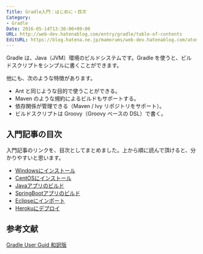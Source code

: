 ```yaml
---
Title: Gradle入門：はじめに・目次
Category:
- Gradle
Date: 2016-05-14T13:30:00+09:00
URL: http://web-dev.hatenablog.com/entry/gradle/table-of-contents
EditURL: https://blog.hatena.ne.jp/mamorums/web-dev.hatenablog.com/atom/entry/10328749687179310754
---
```


Gradle は、Java（JVM）環境のビルドシステムです。Gradle を使うと、ビルドスクリプトをシンプルに書くことができます。

他にも、次のような特徴があります。

- Ant と同じような目的で使うことができる。
- Maven のような規約によるビルドもサポートする。
- 依存関係が管理できる（Maven / Ivy リポジトリをサポート）。
- ビルドスクリプトは Groovy（Groovy ベースの DSL）で書く。


## 入門記事の目次
入門記事のリンクを、目次としてまとめました。上から順に読んで頂けると、分かりやすいと思います。

- [Windowsにインストール](/entry/gradle/windows-install)
- [CentOSにインストール](/entry/gradle/centos-install)
- [Javaアプリのビルド](/entry/gradle/build-java-app)
- [SpringBootアプリのビルド](/entry/gradle/build-spring-boot-app)
- [Eclipseにインポート](/entry/gradle/eclipse-import-project)
- [Herokuにデプロイ](/entry/gradle/deploy-to-heroku)


## 参考文献
[Gradle User Guid 和訳版](http://gradle.monochromeroad.com/docs/userguide/userguide.html)

